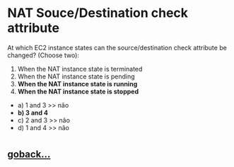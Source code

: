 # NAT Souce/Destination check attribute

At which EC2 instance states can the source/destination check attribute be changed? (Choose two):

1. When the NAT instance state is terminated
2. When the NAT instance state is pending
3. **When the NAT instance state is running**
4. **When the NAT instance state is stopped**

- a) 1 and 3 >> não
- **b) 3 and 4**
- c) 2 and 3 >> não
- d) 1 and 4 >> não
#
## [goback...](./vpc-questions.md)